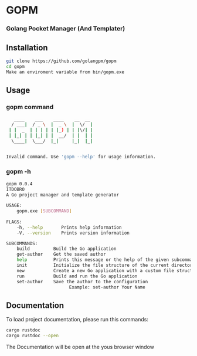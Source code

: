 # GOPM

### Golang Pocket Manager (And Templater)

## Installation

```bash
git clone https://github.com/golangpm/gopm
cd gopm
Make an enviroment variable from bin/gopm.exe
```

## Usage

### gopm command

```bash
   ____    ___    ____    __  __ 
  / ___|  / _ \  |  _ \  |  \/  |
 | |  _  | | | | | |_) | | |\/| |
 | |_| | | |_| | |  __/  | |  | |
  \____|  \___/  |_|     |_|  |_|


Invalid command. Use 'gopm --help' for usage information.
```

### gopm -h
```bash
gopm 0.0.4                                     
ITDOBRO                                        
A Go project manager and template generator    
                                               
USAGE:                                         
    gopm.exe [SUBCOMMAND]                      
                                               
FLAGS:                                         
    -h, --help       Prints help information   
    -V, --version    Prints version information

SUBCOMMANDS:
    build         Build the Go application
    get-author    Get the saved author
    help          Prints this message or the help of the given subcommand(s)
    init          Initialize the file structure of the current directory
    new           Create a new Go application with a custom file structure template
    run           Build and run the Go application
    set-author    Save the author to the configuration
                        Example: set-author Your Name
```

## Documentation

To load project documentation, please run this commands:

```bash
cargo rustdoc
cargo rustdoc --open
```

The Documentation will be open at the yous browser window
